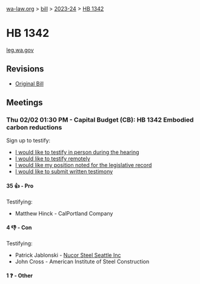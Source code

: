 [wa-law.org](/) > [bill](/bill/) > [2023-24](/bill/2023-24/) > [HB 1342](/bill/2023-24/hb/1342/)

# HB 1342
[leg.wa.gov](https://app.leg.wa.gov/billsummary?BillNumber=1342&Year=2023&Initiative=false)

## Revisions
* [Original Bill](1/)

## Meetings
### Thu 02/02 01:30 PM - Capital Budget (CB): HB 1342 Embodied carbon reductions
Sign up to testify:
* [I would like to testify in person during the hearing](https://app.leg.wa.gov/csi/Testifier/Add?chamber=House&mId=30566&aId=150076&caId=20913&tId=1)
* [I would like to testify remotely](https://app.leg.wa.gov/csi/Testifier/Add?chamber=House&mId=30566&aId=150076&caId=20913&tId=2)
* [I would like my position noted for the legislative record](https://app.leg.wa.gov/csi/Testifier/Add?chamber=House&mId=30566&aId=150076&caId=20913&tId=3)
* [I would like to submit written testimony](https://app.leg.wa.gov/csi/Testifier/Add?chamber=House&mId=30566&aId=150076&caId=20913&tId=4)

#### 35 👍 - Pro
Testifying:
* Matthew Hinck - CalPortland Company

#### 4 👎 - Con
Testifying:
* Patrick Jablonski - [Nucor Steel Seattle Inc](/org/nucor_steel_seattle_inc/)
* John Cross - American Institute of Steel Construction

#### 1 ❓ - Other
